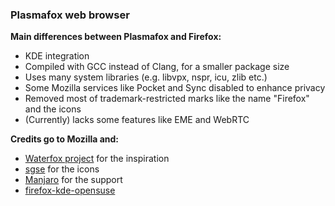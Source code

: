### Plasmafox web browser

**Main differences between Plasmafox and Firefox:**
 - KDE integration
 - Compiled with GCC instead of Clang, for a smaller package size
 - Uses many system libraries (e.g. libvpx, nspr, icu, zlib etc.)
 - Some Mozilla services like Pocket and Sync disabled to enhance privacy
 - Removed most of trademark-restricted marks like the name "Firefox" and the icons
 - (Currently) lacks some features like EME and WebRTC


**Credits go to Mozilla and:**
- [Waterfox project](https://github.com/MrAlex94/Waterfox/) for the inspiration
- [sgse](https://github.com/sgse) for the icons
- [Manjaro](https://manjaro.org) for the support
- [firefox-kde-opensuse](https://aur.archlinux.org/packages/firefox-kde-opensuse/)
